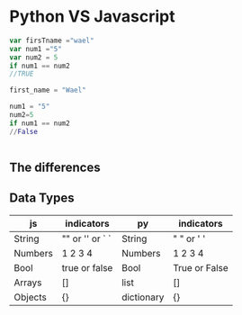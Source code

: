 # Python VS Javascript

```js
var firsTname ="wael"
var num1 ="5"
var num2 = 5
if num1 == num2
//TRUE


```

```py
first_name = "Wael"

num1 = "5"
num2=5
if num1 == num2
//False



```
## The differences


## Data Types

| js      | indicators        | py         | indicators    |
| ------- | ----------------- | ---------- | ------------- |
| String  |  "" or '' or \` \`| String     | " " or ' '      |
| Numbers | 1 2 3 4           |  Numbers | 1 2 3 4       |
| Bool    | true or false     | Bool    |True or False |
| Arrays  | []                | list       | []                | 
| Objects | {}                | dictionary | {}                |